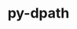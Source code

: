 ---
title: "py-dpath"
layout: cache
categories: [package, v0.21.0]
meta: {"versions": ["2.0.1"], "compilers": ["gcc@=7.3.1"], "oss": ["amzn2"], "platforms": ["linux"], "targets": ["aarch64", "neoverse_n1", "x86_64_v3"], "stacks": ["aws-isc", "aws-isc-aarch64", "root"], "num_specs": 3, "num_specs_by_stack": {"aws-isc-aarch64": 2, "root": 3, "aws-isc": 1}}
spec_details: [{"hash": "t4cpkkqwj42mhui5rbmfrqhqady5qmsw", "compiler": "gcc@=7.3.1", "versions": ["2.0.1"], "os": "amzn2", "platform": "linux", "target": "aarch64", "variants": ["build_system=python_pip"], "stacks": ["aws-isc-aarch64", "root"], "size": "-", "tarball": "https://binaries.spack.io/releases/v0.21.0/build_cache/linux-amzn2-aarch64/gcc-7.3.1/py-dpath-2.0.1/linux-amzn2-aarch64-gcc-7.3.1-py-dpath-2.0.1-t4cpkkqwj42mhui5rbmfrqhqady5qmsw.spack"}, {"hash": "am7nit3bapihp5pxft3uk6jxy23zfvdz", "compiler": "gcc@=7.3.1", "versions": ["2.0.1"], "os": "amzn2", "platform": "linux", "target": "neoverse_n1", "variants": ["build_system=python_pip"], "stacks": ["aws-isc-aarch64", "root"], "size": "-", "tarball": "https://binaries.spack.io/releases/v0.21.0/build_cache/linux-amzn2-neoverse_n1/gcc-7.3.1/py-dpath-2.0.1/linux-amzn2-neoverse_n1-gcc-7.3.1-py-dpath-2.0.1-am7nit3bapihp5pxft3uk6jxy23zfvdz.spack"}, {"hash": "qksf2fxbco63wrlv5y2edrbcwrshcvwa", "compiler": "gcc@=7.3.1", "versions": ["2.0.1"], "os": "amzn2", "platform": "linux", "target": "x86_64_v3", "variants": ["build_system=python_pip"], "stacks": ["root", "aws-isc"], "size": "-", "tarball": "https://binaries.spack.io/releases/v0.21.0/build_cache/linux-amzn2-x86_64_v3/gcc-7.3.1/py-dpath-2.0.1/linux-amzn2-x86_64_v3-gcc-7.3.1-py-dpath-2.0.1-qksf2fxbco63wrlv5y2edrbcwrshcvwa.spack"}]
---